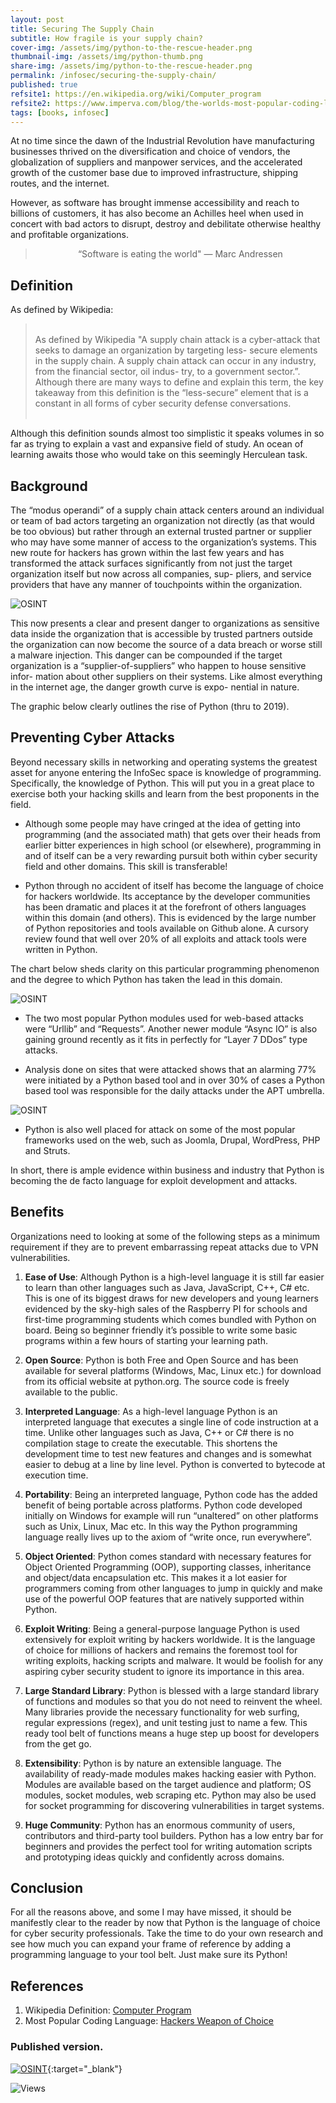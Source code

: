 ```yaml
---
layout: post
title: Securing The Supply Chain
subtitle: How fragile is your supply chain?
cover-img: /assets/img/python-to-the-rescue-header.png
thumbnail-img: /assets/img/python-thumb.png
share-img: /assets/img/python-to-the-rescue-header.png
permalink: /infosec/securing-the-supply-chain/
published: true
refsite1: https://en.wikipedia.org/wiki/Computer_program
refsite2: https://www.imperva.com/blog/the-worlds-most-popular-coding-language-happens-to-be-most-hackers-weapon-of-choice/
tags: [books, infosec]
---
```


At no time since the dawn of the Industrial Revolution have manufacturing businesses thrived on the diversification and choice of vendors, the globalization of suppliers and manpower services, and the accelerated growth of the customer base due to improved infrastructure, shipping routes, and the internet.

However, as software has brought immense accessibility and reach to billions of customers, it has also become an Achilles heel when used in concert with bad actors to disrupt, destroy and debilitate otherwise healthy and profitable organizations.

<blockquote>

<p align="center">
“Software is eating the world" ― Marc Andressen
</p>

</blockquote>

## Definition 

As defined by Wikipedia: 

<blockquote>

<p align="left"><br/>
As defined by Wikipedia "A supply chain attack is a cyber-attack that seeks to damage an organization by targeting less- secure elements in the supply chain. A supply chain attack can occur in any industry, from the financial sector, oil indus- try, to a government sector.”. Although there are many ways to define and explain this term, the key takeaway from this definition is the “less-secure” element that is a constant in all forms of cyber security defense conversations.<br/><br/>
</p>

</blockquote>

Although this definition sounds almost too simplistic it speaks volumes in so far as trying to explain a vast and expansive field of study. An ocean of learning awaits those who would take on this seemingly Herculean task.

## Background

The “modus operandi” of a supply chain attack centers around an individual or team of bad actors targeting an organization not directly (as that would be too obvious) but rather through an external trusted partner or supplier who may have some manner of access to the organization’s systems. This new route for hackers has grown within the last few years and has transformed the attack surfaces significantly from not just the target organization itself but now across all companies, sup- pliers, and service providers that have any manner of touchpoints within the organization.

![OSINT](/assets/img/python-thru-to-2019.png)

This now presents a clear and present danger to organizations as sensitive data inside the organization that is accessible by trusted partners outside the organization can now become the source of a data breach or worse still a malware injection. This danger can be compounded if the target organization is a “supplier-of-suppliers” who happen to house sensitive infor- mation about other suppliers on their systems. Like almost everything in the internet age, the danger growth curve is expo- nential in nature.

The graphic below clearly outlines the rise of Python (thru to 2019). 

## Preventing Cyber Attacks

Beyond necessary skills in networking and operating systems the greatest asset for anyone entering the InfoSec space is knowledge of programming. Specifically, the knowledge of Python. This will put you in a great place to exercise both your hacking skills and learn from the best proponents in the field. 

- Although some people may have cringed at the idea of getting into programming (and the associated math) that gets over their heads from earlier bitter experiences in high school (or elsewhere), programming in and of itself can be a very rewarding pursuit both within cyber security field and other domains. This skill is transferable!

- Python through no accident of itself has become the language of choice for hackers worldwide. Its acceptance by the developer communities has been dramatic and places it at the forefront of others languages within this domain (and others). This is evidenced by the large number of Python repositories and tools available on Github alone. A cursory review found that well over 20% of all exploits and attack tools were written in Python. 

The chart below sheds clarity on this particular programming phenomenon and the degree to which Python has taken the lead in this domain.

![OSINT](/assets/img/python-market-percentage.png)

- The two most popular Python modules used for web-based attacks were “Urllib” and “Requests”. Another newer module “Async IO” is also gaining ground recently as it fits in perfectly for “Layer 7 DDos” type attacks.

- Analysis done on sites that were attacked shows that an alarming 77% were initiated by a Python based tool and in over 30% of cases a Python based tool was responsible for the daily attacks under the APT umbrella.

![OSINT](/assets/img/percent-sites-attacked-by-python.png)

- Python is also well placed for attack on some of the most popular frameworks used on the web, such as Joomla, Drupal, WordPress, PHP and Struts. 

In short, there is ample evidence within business and industry that Python is becoming the de facto language for exploit development and attacks. 

## Benefits

Organizations need to looking at some of the following steps as a minimum requirement if they are to prevent embarrassing repeat attacks due to VPN vulnerabilities.

1.	**Ease of Use**: Although Python is a high-level language it is still far easier to learn than other languages such as Java, JavaScript, C++, C# etc.  This is one of its biggest draws for new developers and young learners evidenced by the sky-high sales of the Raspberry PI for schools and first-time programming students which comes bundled with Python on board. Being so beginner friendly it’s possible to write some basic programs within a few hours of starting your learning path.

2.	**Open Source**: Python is both Free and Open Source and has been available for several platforms (Windows, Mac, Linux etc.) for download from its official website at python.org. The source code is freely available to the public.

3.	**Interpreted Language**: As a high-level language Python is an interpreted language that executes a single line of code instruction at a time. Unlike other languages such as Java, C++ or C# there is no compilation stage to create the executable. This shortens the development time to test new features and changes and is somewhat easier to debug at a line by line level. Python is converted to bytecode at execution time.  

4.	**Portability**: Being an interpreted language, Python code has the added benefit of being portable across platforms. Python code developed initially on Windows for example will run “unaltered” on other platforms such as Unix, Linux, Mac etc. In this way the Python programming language really lives up to the axiom of “write once, run everywhere”.

5.	**Object Oriented**: Python comes standard with necessary features for Object Oriented Programming (OOP), supporting classes, inheritance and object/data encapsulation etc. This makes it a lot easier for programmers coming from other languages to jump in quickly and make use of the powerful OOP features that are natively supported within Python. 

6.	**Exploit Writing**: Being a general-purpose language Python is used extensively for exploit writing by hackers worldwide.  It is the language of choice for millions of hackers and remains the foremost tool for writing exploits, hacking scripts and malware. It would be foolish for any aspiring cyber security student to ignore its importance in this area.

7.	**Large Standard Library**: Python is blessed with a large standard library of functions and modules so that you do not need to reinvent the wheel. Many libraries provide the necessary functionality for web surfing, regular expressions (regex), and unit testing just to name a few. This ready tool belt of functions means a huge step up boost for developers from the get go.

8.	**Extensibility**: Python is by nature an extensible language. The availability of ready-made modules makes hacking easier with Python. Modules are available based on the target audience and platform; OS modules, socket modules, web scraping etc. Python may also be used for socket programming for discovering vulnerabilities in target systems.

9.	**Huge Community**: Python has an enormous community of users, contributors and third-party tool builders. Python has a low entry bar for beginners and provides the perfect tool for writing automation scripts and prototyping ideas quickly and confidently across domains.

## Conclusion

For all the reasons above, and some I may have missed, it should be manifestly clear to the reader by now that Python is the language of choice for cyber security professionals. Take the time to do your own research and see how much you can expand your frame of reference by adding a programming language to your tool belt. Just make sure its Python!

## References

1. Wikipedia Definition: <a href="{{page.refsite1}}" target="_blank">Computer Program </a>
2. Most Popular Coding Language: <a href="{{page.refsite2}}"  target="_blank">Hackers Weapon of Choice</a>

### Published version.

[![OSINT](/assets/img/H9-python-to-the-rescue-mag-cover.jpg)](/assets/pdfs/H9-Best-Hacking-Tech.pdf){:target="_blank"}

<div class="views">
    <span class="views">
        <img src="https://visitor-badge.glitch.me/badge?page_id={{ .site.permalink }}" alt="Views"/>
    </span>
</div>